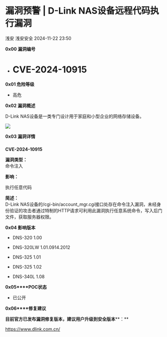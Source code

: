 #  漏洞预警 | D-Link NAS设备远程代码执行漏洞   
浅安  浅安安全   2024-11-22 23:50  
  
**0x00 漏洞编号**  
- # CVE-2024-10915  
  
**0x01 危险等级**  
- 高危  
  
**0x02 漏洞概述**  
  
D-Link NAS设备是一类专门设计用于家庭和小型企业的网络存储设备。  
  
![](https://mmbiz.qpic.cn/sz_mmbiz_png/7stTqD182SVL22sXWZReVaj95PAsCUQ05d3XdU3CN5kXZhAwz2DjmftLBG3yia12APCtOg5gvdEtXrr0AvdKRRA/640?wx_fmt=png&from=appmsg "")  
  
**0x03 漏洞详情**  
###   
  
**CVE-2024-10915**  
  
**漏洞类型：**  
命令注入  
  
  
**影响：**  
  
执行任意代码  
  
**简述：**  
D-Link NAS设备的/cgi-bin/account_mgr.cgi接口处存在命令注入漏洞，未经身份验证的攻击者通过特制的HTTP请求可利用此漏洞执行任意系统命令，写入后门文件，获取服务器权限。  
  
**0x04 影响版本**  
- DNS-320 1.00  
  
- DNS-320LW 1.01.0914.2012  
  
- DNS-325 1.01  
  
- DNS-325 1.02  
  
- DNS-340L 1.08  
  
**0x05****POC状态**  
- 已公开  
  
**0x06****修复建议**  
  
**目前官方已发布漏洞修复版本，建议用户升级到安全版本****：**  
  
https://www.dlink.com.cn/  
  
  
  
